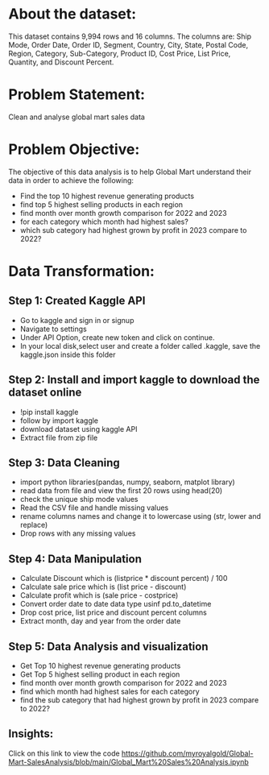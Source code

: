 # About the dataset:
This dataset contains 9,994 rows and 16 columns. The columns are: Ship Mode, Order Date, Order ID, Segment, Country, City, State, Postal Code, Region, Category, Sub-Category, Product ID, Cost Price, List Price, Quantity, and Discount Percent.

# Problem Statement:
 Clean and analyse global mart sales data

# Problem Objective:
The objective of this data analysis is to help Global Mart understand their data in order to achieve the following:
- Find the top 10 highest revenue generating products
- find top 5 highest selling products in each region
- find month over month growth comparison for 2022 and 2023
- for each category which month had highest sales?
- which sub category had highest grown by profit in 2023 compare to 2022?

# Data Transformation:
## Step 1: Created Kaggle API
- Go to kaggle and sign in or signup
- Navigate to settings
- Under API Option, create new token and click on continue.
- In your local disk,select user and create a folder called .kaggle, save the kaggle.json inside this folder

## Step 2: Install and import kaggle to download the dataset online
- !pip install kaggle
- follow by import kaggle
- download dataset using kaggle API
- Extract file from zip file

## Step 3: Data Cleaning
- import python libraries(pandas, numpy, seaborn, matplot library)
- read data from file and view the first 20 rows using head(20)
- check the unique ship mode values
- Read the CSV file and handle missing values
- rename columns names and change it to lowercase using (str, lower and replace)
- Drop rows with any missing values

## Step 4: Data Manipulation
- Calculate Discount which is (listprice * discount percent) / 100
- Calculate sale price which is (list price - discount)
- Calculate profit which is (sale price - costprice)
- Convert order date to date data type usinf pd.to_datetime
- Drop cost price, list price and discount percent columns
- Extract month, day and year from the order date

## Step 5: Data Analysis and visualization
- Get Top 10 highest revenue generating products
- Get Top 5 highest selling product in each region
- find month over month growth comparison for 2022 and 2023
- find which month had highest sales for each category
- find the sub category that had highest grown by profit in 2023 compare to 2022?
  
## Insights:
Click on this link to view the code
https://github.com/myroyalgold/Global-Mart-SalesAnalysis/blob/main/Global_Mart%20Sales%20Analysis.ipynb



